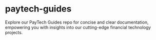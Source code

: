 # paytech-guides
Explore our PayTech Guides repo for concise and clear documentation, empowering you with insights into our cutting-edge financial technology projects.
